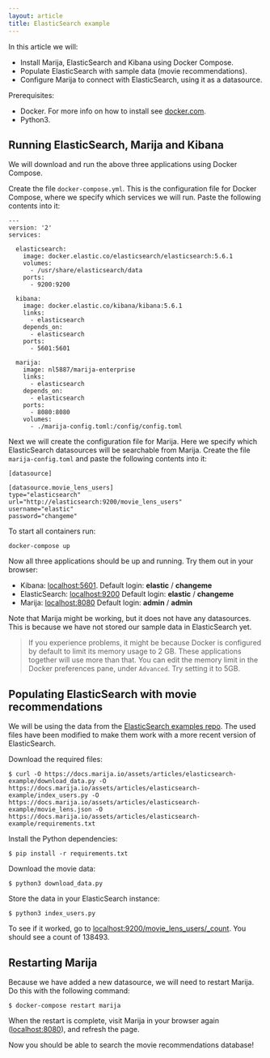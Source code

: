 ```yaml
---
layout: article
title: ElasticSearch example
---
```


In this article we will:
* Install Marija, ElasticSearch and Kibana using Docker Compose.
* Populate ElasticSearch with sample data (movie recommendations).
* Configure Marija to connect with ElasticSearch, using it as a datasource.

Prerequisites:
* Docker. For more info on how to install see [docker.com](https://docs.docker.com/install/).
* Python3.

## Running ElasticSearch, Marija and Kibana
We will download and run the above three applications using Docker Compose.

Create the file `docker-compose.yml`. This is the configuration file for
Docker Compose, where we specify which services we will run. Paste the following
contents into it:
```
---
version: '2'
services:

  elasticsearch:
    image: docker.elastic.co/elasticsearch/elasticsearch:5.6.1
    volumes:
      - /usr/share/elasticsearch/data
    ports:
      - 9200:9200

  kibana:
    image: docker.elastic.co/kibana/kibana:5.6.1
    links:
      - elasticsearch
    depends_on:
      - elasticsearch
    ports:
      - 5601:5601

  marija:
    image: nl5887/marija-enterprise
    links:
      - elasticsearch
    depends_on:
      - elasticsearch
    ports:
      - 8080:8080
    volumes:
      - ./marija-config.toml:/config/config.toml
```

Next we will create the configuration file for Marija. Here we specify which
ElasticSearch datasources will be searchable from Marija. Create the file
`marija-config.toml` and paste the following contents into it:
```
[datasource]

[datasource.movie_lens_users]
type="elasticsearch"
url="http://elasticsearch:9200/movie_lens_users"
username="elastic"
password="changeme"
```

To start all containers run:
```
docker-compose up
```

Now all three applications should be up and running. Try them out in your browser:
- Kibana: [localhost:5601](http://localhost:5601). Default login: **elastic** / **changeme**
- ElasticSearch: [localhost:9200](http://localhost:9200) Default login: **elastic** / **changeme**
- Marija: [localhost:8080](http://localhost:8080) Default login: **admin** / **admin**

Note that Marija might be working, but it does not have any datasources.
This is because we have not stored our sample data in ElasticSearch yet.

> If you experience problems, it might be because Docker is configured by default
> to limit its memory usage to 2 GB. These applications together will use more than
> that. You can edit the memory limit in the Docker preferences pane, under `Advanced`.
> Try setting it to 5GB.

## Populating ElasticSearch with movie recommendations

We will be using the data from the [ElasticSearch examples repo](https://github.com/elastic/examples/tree/master/Graph/movie_recommendations).
The used files have been modified to make them work with a more recent version of ElasticSearch.

Download the required files:
```
$ curl -O https://docs.marija.io/assets/articles/elasticsearch-example/download_data.py -O https://docs.marija.io/assets/articles/elasticsearch-example/index_users.py -O https://docs.marija.io/assets/articles/elasticsearch-example/movie_lens.json -O https://docs.marija.io/assets/articles/elasticsearch-example/requirements.txt
```

Install the Python dependencies:
```
$ pip install -r requirements.txt
```

Download the movie data:
```
$ python3 download_data.py
```

Store the data in your ElasticSearch instance:
```
$ python3 index_users.py
```

To see if it worked, go to
[localhost:9200/movie_lens_users/_count](http://localhost:9200/movie_lens_users/_count).
You should see a count of 138493.

## Restarting Marija

Because we have added a new datasource, we will need to restart Marija.
Do this with the following command:
```
$ docker-compose restart marija
```

When the restart is complete, visit Marija in your browser again
([localhost:8080](http://localhost:8080)), and refresh
the page.

Now you should be able to search the movie recommendations database!